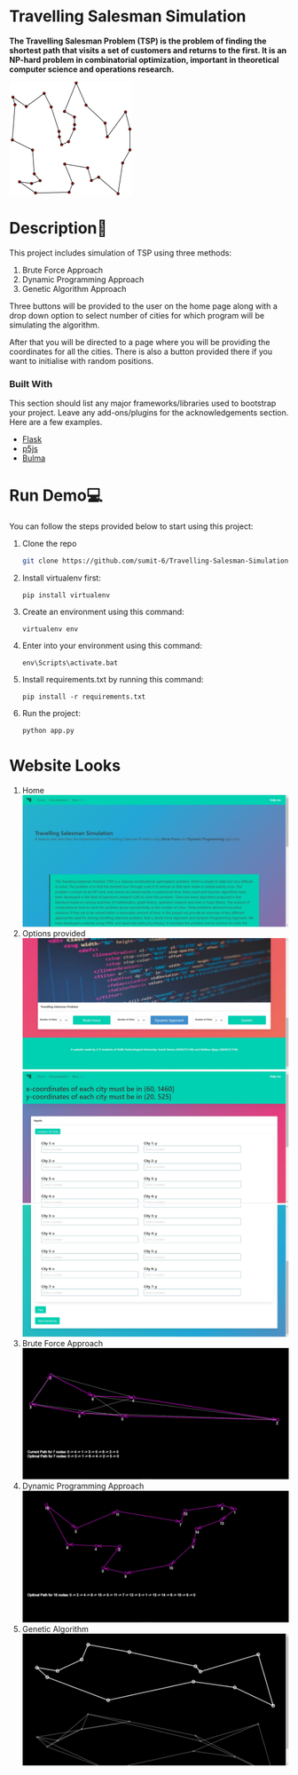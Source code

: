 # Travelling Salesman Simulation

<!-- ## Definition -->

**The Travelling Salesman Problem (TSP) is the problem of finding the shortest path that visits a set of customers and returns to the first. It is an NP-hard problem in combinatorial optimization, important in theoretical computer science and operations research.**

![Example of the projection](https://github.com/sumit-6/Travelling-Salesman-Simulation/blob/main/img/GLPK_solution_of_a_travelling_salesman_problem.svg.png)

# Description🧠
This project includes simulation of TSP using three methods:
1. Brute Force Approach
2. Dynamic Programming Approach
3. Genetic Algorithm Approach

Three buttons will be provided to the user on the home page along with a drop down option to select number of cities for which program will be simulating the algorithm.

After that you will be directed to a page where you will be providing the coordinates for all the cities. There is also a button provided there if you want to initialise with random positions.

### Built With

This section should list any major frameworks/libraries used to bootstrap your project. Leave any add-ons/plugins for the acknowledgements section. Here are a few examples.

* [Flask](https://flask.palletsprojects.com/en/2.1.x/)
* [p5js](https://p5js.org/)
* [Bulma](https://bulma.io/documentation/overview/)


# Run Demo💻
You can follow the steps provided below to start using this project:
1. Clone the repo
   ```sh
   git clone https://github.com/sumit-6/Travelling-Salesman-Simulation.git
   ```
2. Install virtualenv first:
   ```
   pip install virtualenv
   ```
3. Create an environment using this command:
   ```
   virtualenv env
   ```

4. Enter into your environment using this command:
   ```
   env\Scripts\activate.bat
   ```
5. Install requirements.txt by running this command:
   ```
   pip install -r requirements.txt
   ```
6. Run the project:
   ```
   python app.py
   ```

# Website Looks
1. Home
![Home](https://github.com/sumit-6/Travelling-Salesman-Simulation/blob/main/img/1.JPG)
2. Options provided
![Options](https://github.com/sumit-6/Travelling-Salesman-Simulation/blob/main/img/2.JPG)
![Coordinates](https://github.com/sumit-6/Travelling-Salesman-Simulation/blob/main/img/3.JPG)
![Start Randomly](https://github.com/sumit-6/Travelling-Salesman-Simulation/blob/main/img/4.JPG)
3. Brute Force Approach
![Brute](https://github.com/sumit-6/Travelling-Salesman-Simulation/blob/main/img/5.JPG) 
4. Dynamic Programming Approach
![Dynamic](https://github.com/sumit-6/Travelling-Salesman-Simulation/blob/main/img/6.JPG)
5. Genetic Algorithm
![Genetic](https://github.com/sumit-6/Travelling-Salesman-Simulation/blob/main/img/7.JPG)
